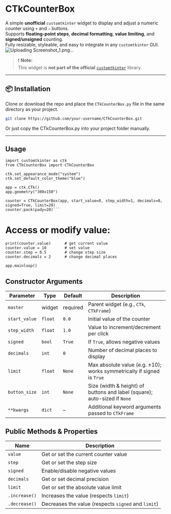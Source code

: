 # CTkCounterBox

A simple **unofficial** `customtkinter` widget to display and adjust a numeric counter using `+` and `–` buttons.  
Supports **floating-point steps**, **decimal formatting**, **value limiting**, and **signed/unsigned** counting.  
Fully resizable, styleable, and easy to integrate in any `customtkinter` GUI.
![Uploading Screenshot_1.png…]()


> ❗ **Note:**  
> This widget is **not part of the official** [`customtkinter`](https://github.com/TomSchimansky/CustomTkinter) library.  
---

## 📦 Installation

Clone or download the repo and place the `CTkCounterBox.py` file in the same directory as your project.

```bash
git clone https://github.com/your-username/CTkCounterBox.git
```

Or just copy the CTkCounterBox.py into your project folder manually.

---

## Usage
```
import customtkinter as ctk
from CTkCounterBox import CTkCounterBox

ctk.set_appearance_mode("system")
ctk.set_default_color_theme("blue")

app = ctk.CTk()
app.geometry("300x150")

counter = CTkCounterBox(app, start_value=0, step_width=1, decimals=0, signed=True, limit=20)
counter.pack(pady=20)```
```

# Access or modify value:
```
print(counter.value)      # get current value
counter.value = 10        # set value
counter.step = 0.5        # change step size
counter.decimals = 2      # change decimal places

app.mainloop()
```
## Constructor Arguments
| Parameter     | Type    | Default  | Description                                                               |
| ------------- | ------- | -------- | ------------------------------------------------------------------------- |
| `master`      | widget  | required | Parent widget (e.g., `CTk`, `CTkFrame`)                                   |
| `start_value` | `float` | `0.0`    | Initial value of the counter                                              |
| `step_width`  | `float` | `1.0`    | Value to increment/decrement per click                                    |
| `signed`      | `bool`  | `True`   | If `True`, allows negative values                                         |
| `decimals`    | `int`   | `0`      | Number of decimal places to display                                       |
| `limit`       | `float` | `None`   | Max absolute value (e.g. ±10); works symmetrically if signed is `True`    |
| `button_size` | `int`   | `None`   | Size (width & height) of buttons and label (square); auto-sized if `None` |
| `**kwargs`    | `dict`  | –        | Additional keyword arguments passed to `CTkFrame`                         |

## Public Methods & Properties

| Name          | Description                                         |
| ------------- | --------------------------------------------------- |
| `value`       | Get or set the current counter value                |
| `step`        | Get or set the step size                            |
| `signed`      | Enable/disable negative values                      |
| `decimals`    | Get or set decimal precision                        |
| `limit`       | Get or set the absolute value limit                 |
| `.increase()` | Increases the value (respects `limit`)              |
| `.decrease()` | Decreases the value (respects `signed` and `limit`) |
